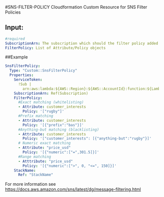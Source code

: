 #SNS-FILTER-POLICY
Cloudformation Custom Resource for SNS Filter Policies

## Input:

```yaml
#required
SubscriptionArn: The subscription which should the filter policy added to
FilterPolicy: List of Attribute/Policy objects
```

##Example

```yaml
SnsFilterPolicy: 
  Type: "Custom::SnsFilterPolicy"
  Properties: 
    ServiceToken:
      !Sub |
        arn:aws:lambda:${AWS::Region}:${AWS::AccountId}:function:${LambdaFunctionName}
    SubscriptionArn: Ref(Subscription)
    FilterPolicy:
      #Exact matching (whitelisting)
      - Attribute: customer_interests
        Policy: '["rugby"]'
      #Prefix matching
      - Attribute: customer_interests
        Policy: '[{"prefix":"bas"}]'
      #Anything-but matching (blacklisting)
      - Attribute: customer_interests
        Policy: '["customer_interests": [{"anything-but":"rugby"}]'
      # Numeric exact matching
      - Attribute: "price_usd"
        Policy: '[{"numeric":["=",301.5]}]'
      #Range matching
      - Atttribute: "price_usd"
        Policy: '[{"numeric":[">", 0, "<=", 150]}]'
    StackName: 
      Ref: "StackName"      
```


For more information see
https://docs.aws.amazon.com/sns/latest/dg/message-filtering.html